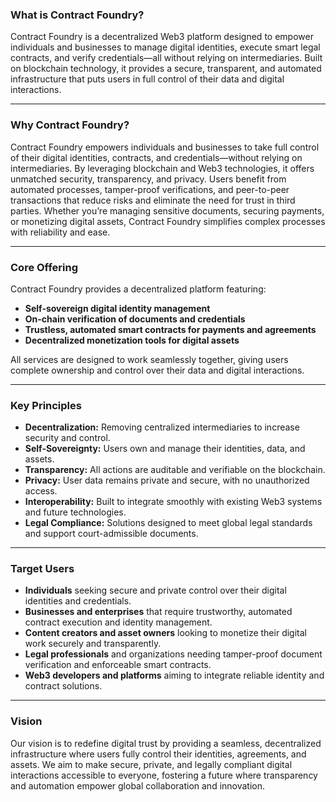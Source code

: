 ### What is Contract Foundry?

Contract Foundry is a decentralized Web3 platform designed to empower individuals and businesses to manage digital identities, execute smart legal contracts, and verify credentials—all without relying on intermediaries. Built on blockchain technology, it provides a secure, transparent, and automated infrastructure that puts users in full control of their data and digital interactions.

---

### Why Contract Foundry?

Contract Foundry empowers individuals and businesses to take full control of their digital identities, contracts, and credentials—without relying on intermediaries. By leveraging blockchain and Web3 technologies, it offers unmatched security, transparency, and privacy. Users benefit from automated processes, tamper-proof verifications, and peer-to-peer transactions that reduce risks and eliminate the need for trust in third parties. Whether you’re managing sensitive documents, securing payments, or monetizing digital assets, Contract Foundry simplifies complex processes with reliability and ease.

---

### Core Offering

Contract Foundry provides a decentralized platform featuring:

* **Self-sovereign digital identity management**
* **On-chain verification of documents and credentials**
* **Trustless, automated smart contracts for payments and agreements**
* **Decentralized monetization tools for digital assets**

All services are designed to work seamlessly together, giving users complete ownership and control over their data and digital interactions.

---

### Key Principles

* **Decentralization:** Removing centralized intermediaries to increase security and control.
* **Self-Sovereignty:** Users own and manage their identities, data, and assets.
* **Transparency:** All actions are auditable and verifiable on the blockchain.
* **Privacy:** User data remains private and secure, with no unauthorized access.
* **Interoperability:** Built to integrate smoothly with existing Web3 systems and future technologies.
* **Legal Compliance:** Solutions designed to meet global legal standards and support court-admissible documents.

---

### Target Users

* **Individuals** seeking secure and private control over their digital identities and credentials.
* **Businesses and enterprises** that require trustworthy, automated contract execution and identity management.
* **Content creators and asset owners** looking to monetize their digital work securely and transparently.
* **Legal professionals** and organizations needing tamper-proof document verification and enforceable smart contracts.
* **Web3 developers and platforms** aiming to integrate reliable identity and contract solutions.

---

### Vision

Our vision is to redefine digital trust by providing a seamless, decentralized infrastructure where users fully control their identities, agreements, and assets. We aim to make secure, private, and legally compliant digital interactions accessible to everyone, fostering a future where transparency and automation empower global collaboration and innovation.
